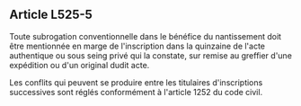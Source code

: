 Article L525-5
----
Toute subrogation conventionnelle dans le bénéfice du nantissement doit être
mentionnée en marge de l'inscription dans la quinzaine de l'acte authentique ou
sous seing privé qui la constate, sur remise au greffier d'une expédition ou
d'un original dudit acte.

Les conflits qui peuvent se produire entre les titulaires d'inscriptions
successives sont réglés conformément à l'article 1252 du code civil.
